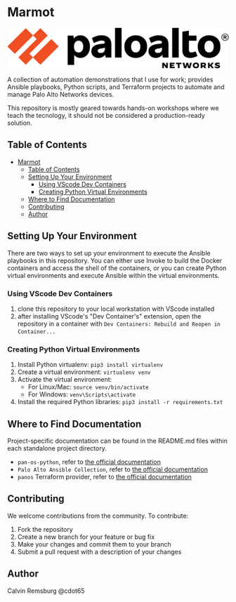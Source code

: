 # Marmot

![Palo Alto Networks Logo](docs/images/paloaltonetworks_logo.png)

A collection of automation demonstrations that I use for work; provides Ansible playbooks, Python scripts, and Terraform projects to automate and manage Palo Alto Networks devices.

This repository is mostly geared towards hands-on workshops where we teach the tecnology, it should not be considered a production-ready solution.

## Table of Contents

- [Marmot](#marmot)
  - [Table of Contents](#table-of-contents)
  - [Setting Up Your Environment](#setting-up-your-environment)
    - [Using VScode Dev Containers](#using-vscode-dev-containers)
    - [Creating Python Virtual Environments](#creating-python-virtual-environments)
  - [Where to Find Documentation](#where-to-find-documentation)
  - [Contributing](#contributing)
  - [Author](#author)

## Setting Up Your Environment

There are two ways to set up your environment to execute the Ansible playbooks in this repository. You can either use Invoke to build the Docker containers and access the shell of the containers, or you can create Python virtual environments and execute Ansible within the virtual environments.

### Using VScode Dev Containers

1. clone this repository to your local workstation with VScode installed
2. after installing VScode's "Dev Container's" extension, open the repository in a container with `Dev Containers: Rebuild and Reopen in Container...`

### Creating Python Virtual Environments

1. Install Python virtualenv: `pip3 install virtualenv`
2. Create a virtual environment: `virtualenv venv`
3. Activate the virtual environment:
   - For Linux/Mac: `source venv/bin/activate`
   - For Windows: `venv\Scripts\activate`
4. Install the required Python libraries: `pip3 install -r requirements.txt`

## Where to Find Documentation

Project-specific documentation can be found in the README.md files within each standalone project directory.

- `pan-os-python`, refer to [the official documentation](https://pan-os-python.readthedocs.io/)
- `Palo Alto Ansible Collection`, refer to [the official documentation](https://paloaltonetworks.github.io/pan-os-ansible/)
- `panos` Terraform provider, refer to [the official documentation](https://registry.terraform.io/providers/PaloAltoNetworks/panos/latest/docs)

## Contributing

We welcome contributions from the community. To contribute:

1. Fork the repository
2. Create a new branch for your feature or bug fix
3. Make your changes and commit them to your branch
4. Submit a pull request with a description of your changes

## Author

Calvin Remsburg @cdot65
